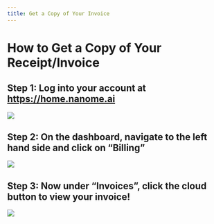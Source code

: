 ```yaml
---
title: Get a Copy of Your Invoice
---
```


# How to Get a Copy of Your Receipt/Invoice

## Step 1: Log into your account at https://home.nanome.ai

![](/assets/compressed/nanome-page/Step1.png)

## Step 2: On the dashboard, navigate to the left hand side and click on “Billing”

![](/assets/compressed/nanome-page/Step2.png)

## Step 3: Now under “Invoices”, click the cloud button to view your invoice!

![](/assets/compressed/nanome-page/Step3.png)
